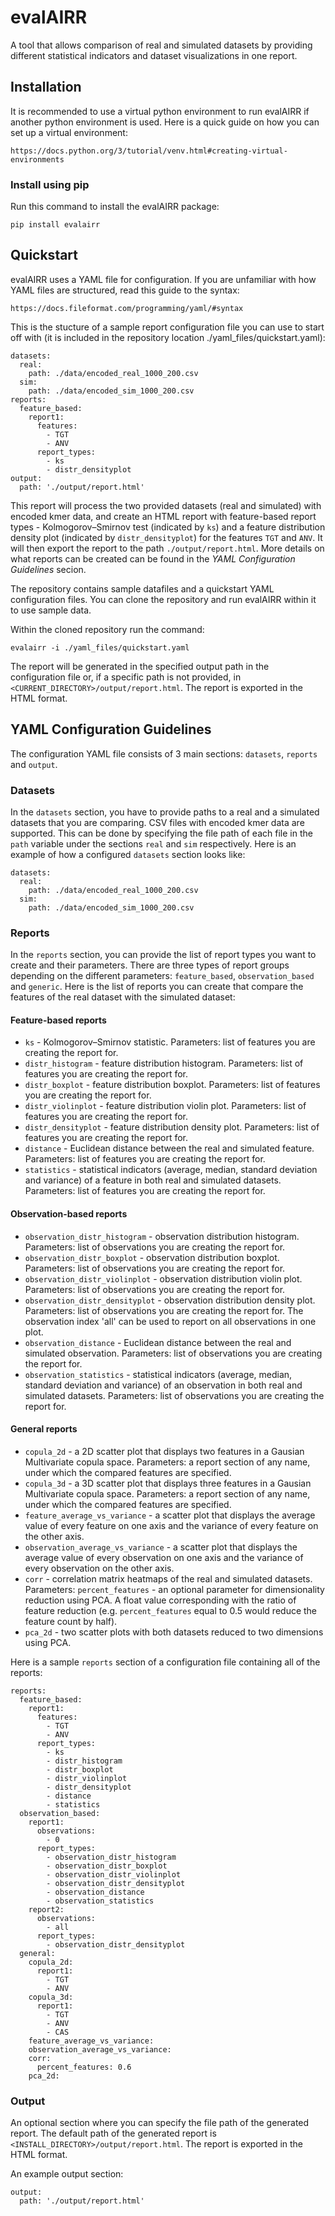 # evalAIRR

A tool that allows comparison of real and simulated datasets by providing different statistical indicators and dataset visualizations in one report.

## Installation

It is recommended to use a virtual python environment to run evalAIRR if another python environment is used. Here is a quick guide on how you can set up a virtual environment:

`https://docs.python.org/3/tutorial/venv.html#creating-virtual-environments`

### Install using pip

Run this command to install the evalAIRR package:

`pip install evalairr`

## Quickstart

evalAIRR uses a YAML file for configuration. If you are unfamiliar with how YAML files are structured, read this guide to the syntax:

`https://docs.fileformat.com/programming/yaml/#syntax`

This is the stucture of a sample report configuration file you can use to start off with (it is included in the repository location ./yaml_files/quickstart.yaml):

```
datasets:
  real:
    path: ./data/encoded_real_1000_200.csv
  sim:
    path: ./data/encoded_sim_1000_200.csv
reports:
  feature_based:
    report1:
      features:
        - TGT
        - ANV
      report_types:
        - ks
        - distr_densityplot
output:
  path: './output/report.html'

```

This report will process the two provided datasets (real and simulated) with encoded kmer data, and create an HTML report with feature-based report types - Kolmogorov–Smirnov test (indicated by `ks`) and a feature distribution density plot (indicated by `distr_densityplot`) for the features `TGT` and `ANV`. It will then export the report to the path `./output/report.html`. More details on what reports can be created can be found in the *YAML Configuration Guidelines* secion.

The repository contains sample datafiles and a quickstart YAML configuration files. You can clone the repository and run evalAIRR within it to use sample data.

Within the cloned repository run the command:

`evalairr -i ./yaml_files/quickstart.yaml`

The report will be generated in the specified output path in the configuration file or, if a specific path is not provided, in `<CURRENT_DIRECTORY>/output/report.html`. The report is exported in the HTML format.

## YAML Configuration Guidelines

The configuration YAML file consists of 3 main sections: `datasets`, `reports` and `output`.

### Datasets

In the `datasets` section, you have to provide paths to a real and a simulated datasets that you are comparing. CSV files with encoded kmer data are supported. This can be done by specifying the file path of each file in the `path` variable under the sections `real` and `sim` respectively. Here is an example of how a configured `datasets` section looks like:

```
datasets:
  real:
    path: ./data/encoded_real_1000_200.csv
  sim:
    path: ./data/encoded_sim_1000_200.csv
```

### Reports

In the `reports` section, you can provide the list of report types you want to create and their parameters. There are three types of report groups depending on the different parameters: `feature_based`, `observation_based` and `generic`. Here is the list of reports you can create that compare the features of the real dataset with the simulated dataset:

#### Feature-based reports
- `ks` - Kolmogorov–Smirnov statistic. Parameters: list of features you are creating the report for.
- `distr_histogram` - feature distribution histogram. Parameters: list of features you are creating the report for.
- `distr_boxplot` - feature distribution boxplot. Parameters: list of features you are creating the report for.
- `distr_violinplot` - feature distribution violin plot. Parameters: list of features you are creating the report for.
- `distr_densityplot` - feature distribution density plot. Parameters: list of features you are creating the report for.
- `distance` - Euclidean distance between the real and simulated feature. Parameters: list of features you are creating the report for.
- `statistics` - statistical indicators (average, median, standard deviation and variance) of a feature in both real and simulated datasets. Parameters: list of features you are creating the report for.

#### Observation-based reports
- `observation_distr_histogram` - observation distribution histogram. Parameters: list of observations you are creating the report for.
- `observation_distr_boxplot` - observation distribution boxplot. Parameters: list of observations you are creating the report for.
- `observation_distr_violinplot` - observation distribution violin plot. Parameters: list of observations you are creating the report for.
- `observation_distr_densityplot` - observation distribution density plot. Parameters: list of observations you are creating the report for. The observation index 'all' can be used to report on all observations in one plot.
- `observation_distance` - Euclidean distance between the real and simulated observation. Parameters: list of observations you are creating the report for.
- `observation_statistics` - statistical indicators (average, median, standard deviation and variance) of an observation in both real and simulated datasets. Parameters: list of observations you are creating the report for.

#### General reports
- `copula_2d` - a 2D scatter plot that displays two features in a Gausian Multivariate copula space. Parameters: a report section of any name, under which the compared features are specified.
- `copula_3d` - a 3D scatter plot that displays three features in a Gausian Multivariate copula space. Parameters: a report section of any name, under which the compared features are specified.
- `feature_average_vs_variance` - a scatter plot that displays the average value of every feature on one axis and the variance of every feature on the other axis.
- `observation_average_vs_variance` - a scatter plot that displays the average value of every observation on one axis and the variance of every observation on the other axis.
- `corr` - correlation matrix heatmaps of the real and simulated datasets. Parameters: `percent_features` - an optional parameter for dimensionality reduction using PCA. A float value corresponding with the ratio of feature reduction (e.g. `percent_features` equal to 0.5 would reduce the feature count by half). 
- `pca_2d` - two scatter plots with both datasets reduced to two dimensions using PCA.

Here is a sample `reports` section of a configuration file containing all of the reports:

```
reports:
  feature_based:
    report1:
      features:
        - TGT
        - ANV
      report_types:
        - ks
        - distr_histogram
        - distr_boxplot
        - distr_violinplot
        - distr_densityplot
        - distance
        - statistics
  observation_based:
    report1:
      observations:
        - 0
      report_types:
        - observation_distr_histogram
        - observation_distr_boxplot
        - observation_distr_violinplot
        - observation_distr_densityplot
        - observation_distance
        - observation_statistics
    report2:
      observations:
        - all
      report_types:
        - observation_distr_densityplot
  general:
    copula_2d:
      report1:
        - TGT
        - ANV
    copula_3d:
      report1:
        - TGT
        - ANV
        - CAS
    feature_average_vs_variance:
    observation_average_vs_variance:
    corr:
      percent_features: 0.6
    pca_2d:
```

### Output

An optional section where you can specify the file path of the generated report. The default path of the generated report is `<INSTALL_DIRECTORY>/output/report.html`. The report is exported in the HTML format.

An example output section:

```
output:
  path: './output/report.html'
```
